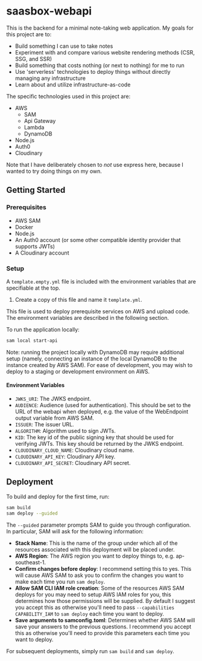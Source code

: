 # saasbox-webapi

This is the backend for a minimal note-taking web application. My goals for this project are to:

* Build something I can use to take notes
* Experiment with and compare various website rendering methods (CSR, SSG, and SSR)
* Build something that costs nothing (or next to nothing) for me to run
* Use 'serverless' technologies to deploy things without directly managing any infrastructure
* Learn about and utilize infrastructure-as-code

The specific technologies used in this project are:

* AWS 
  * SAM
  * Api Gateway
  * Lambda
  * DynamoDB
* Node.js
* Auth0
* Cloudinary

Note that I have deliberately chosen to *not* use express here, because I wanted to try doing things on my own.

## Getting Started

### Prerequisites

* AWS SAM
* Docker
* Node.js
* An Auth0 account (or some other compatible identity provider that supports JWTs)
* A Cloudinary account

### Setup
A `template.empty.yml` file is included with the environment variables that are specifiable at the top. 
 1. Create a copy of this file and name it `template.yml`. 

This file is used to deploy prerequisite services on AWS and upload code. The environment variables are described in the following section. 

To run the application locally:

```bash
sam local start-api
```
Note: running the project locally with DynamoDB may require additional setup (namely, connecting an instance of the local DynamoDB to the instance created by AWS SAM). For ease of development, you may wish to deploy to a staging or development environment on AWS.

#### Environment Variables
* `JWKS_URI`: The JWKS endpoint.
* `AUDIENCE`: Audience (used for authentication). This should be set to the URL of the webapi when deployed, e.g. the value of the WebEndpoint output variable from AWS SAM.
* `ISSUER`: The issuer URL.
* `ALGORITHM`: Algorithm used to sign JWTs.
* `KID`: The key id of the public signing key that should be used for verifying JWTs. This key should be returned by the JWKS endpoint.
* `CLOUDINARY_CLOUD_NAME`: Cloudinary cloud name.
* `CLOUDINARY_API_KEY`: Cloudinary API key.
* `CLOUDINARY_API_SECRET`: Cloudinary API secret.


## Deployment

To build and deploy for the first time, run:

```bash
sam build
sam deploy --guided
```

The `--guided` parameter prompts SAM to guide you through configuration. In particular, SAM will ask for the following information:

* **Stack Name**: This is the name of the group under which all of the resources associated with this deployment will be placed under.
* **AWS Region**: The AWS region you want to deploy things to, e.g. ap-southeast-1.
* **Confirm changes before deploy**: I recommend setting this to yes. This will cause AWS SAM to ask you to confirm the changes you want to make each time you run `sam deploy`.
* **Allow SAM CLI IAM role creation**: Some of the resources AWS SAM deploys for you may need to setup AWS IAM roles for you, this determines how those permissions will be supplied. By default I suggest you accept this as otherwise you'll need to pass `--capabilities CAPABILITY_IAM` to `sam deploy` each time you want to deploy.
* **Save arguments to samconfig.toml**: Determines whether AWS SAM will save your answers to the previous questions. I recommend you accept this as otherwise you'll need to provide this parameters each time you want to deploy.

For subsequent deployments, simply run `sam build` and `sam deploy`.
